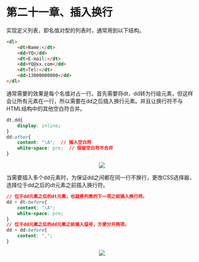 # 第二十一章、插入换行
实现定义列表，即名值对型的列表时，通常用到以下结构。
```html
<dl>
    <dt>Name:</dt>
    <dd>YQ</dd>
    <dt>E-mail:</dt>
    <dd>YQ@xx.com</dd>
    <dt>Tel:</dt>
    <dd>13000000000</dd>
</dl>
```
通常需要的效果是每个名值对占一行。首先需要将dt，dd转为行级元素，但这样会让所有元素在一行，所以需要在dd之后插入换行元素。并且让换行符不与HTML结构中的其他空白符合并。
```css
dt,dd{
    display: inline;
}
dd:after{
    content: "\A";  // 插入空白符
    white-space: pre;  // 保留空白符不合并
}
```
<div align=center><img src="/note/images/css-secret/21/1.png"></div>  

当需要插入多个dd元素时，为保证dd之间都在同一行不换行，更改CSS选择器，选择位于dd之后的dt元素之前插入换行符。
```css
// 位于dd元素之后的dt元素，也就是列表的下一项之前插入换行符。
dd + dt:before{  
    content: "\A";
    white-space: pre;
} 
// 位于dd元素之后的dd元素之前插入逗号，方便分开两项。
dd + dd:before{  
    content: ",";
}
```
<div align=center><img src="/note/images/css-secret/21/2.png"></div>  